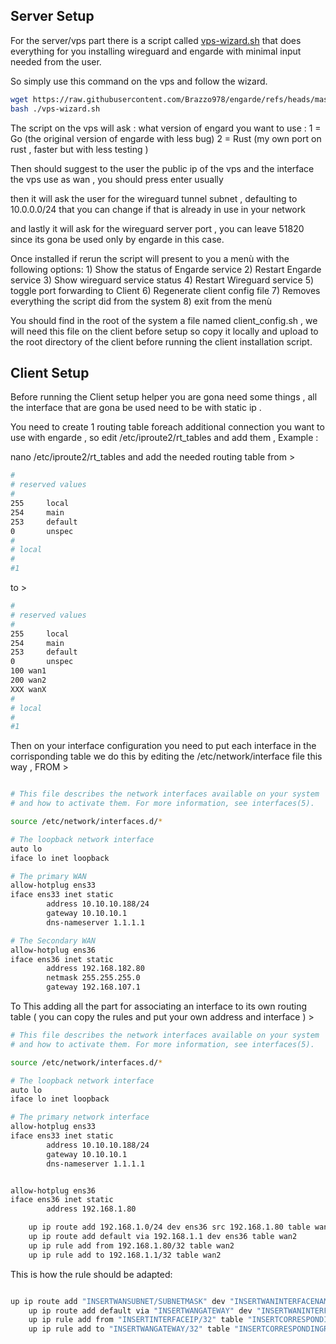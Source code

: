 ## Server Setup
For the server/vps part there is a script called [vps-wizard.sh](vps-wizard.sh) that does everything for you installing wireguard and engarde with minimal input needed from the user.

So simply use this command on the vps and follow the wizard. 

```bash
wget https://raw.githubusercontent.com/Brazzo978/engarde/refs/heads/master/vps-wizard.sh
bash ./vps-wizard.sh
```

The script on the vps will ask : 
what version of engard you want to use : 1 = Go (the original version of engarde with less bug) 2 = Rust (my own port on rust , faster but with less testing )

Then should suggest to the user the public ip of the vps and the interface the vps use as wan , you should press enter usually 

then it will ask the user for the wireguard tunnel subnet , defaulting to 10.0.0.0/24 that you can change if that is already in use in your network 

and lastly it will ask for the wireguard server port , you can leave 51820 since its gona be used only by engarde in this case.

Once installed if rerun the script will present to you a menù with the following options: 
      1) Show the status of Engarde service
      2) Restart Engarde service
      3) Show wireguard service status 
      4) Restart Wireguard service
      5) toggle port forwarding to Client
      6) Regenerate client config file
      7) Removes everything the script did from the system 
      8) exit from the menù

You should find in the root of the system a file named client_config.sh , we will need this file on the client before setup so copy it locally and upload to the root directory of the client before running the client installation script.



## Client Setup 
Before running the Client setup helper you are gona need some things , all the interface that are gona be used need to be with static ip .

You need to create 1 routing table foreach additional connection you want to use with engarde , so edit /etc/iproute2/rt_tables and add them , Example :

nano /etc/iproute2/rt_tables  and add the needed routing table from >

```bash
#
# reserved values
#
255     local
254     main
253     default
0       unspec
#
# local
#
#1 
```
to > 

```bash
#
# reserved values
#
255     local
254     main
253     default
0       unspec
100 wan1
200 wan2
XXX wanX
#
# local
#
#1 
```

Then on your interface configuration you need to put each interface in the corrisponding table 
we do this by editing the /etc/network/interface file this way , FROM > 
```bash

# This file describes the network interfaces available on your system
# and how to activate them. For more information, see interfaces(5).

source /etc/network/interfaces.d/*

# The loopback network interface
auto lo
iface lo inet loopback

# The primary WAN
allow-hotplug ens33
iface ens33 inet static
        address 10.10.10.188/24
        gateway 10.10.10.1
        dns-nameserver 1.1.1.1

# The Secondary WAN
allow-hotplug ens36
iface ens36 inet static
        address 192.168.182.80
        netmask 255.255.255.0
        gateway 192.168.107.1
```

To This adding all the part for associating an interface to its own routing table ( you can copy the rules and put your own address and interface ) > 

```bash
# This file describes the network interfaces available on your system
# and how to activate them. For more information, see interfaces(5).

source /etc/network/interfaces.d/*

# The loopback network interface
auto lo
iface lo inet loopback

# The primary network interface
allow-hotplug ens33
iface ens33 inet static
        address 10.10.10.188/24
        gateway 10.10.10.1
        dns-nameserver 1.1.1.1


allow-hotplug ens36
iface ens36 inet static
        address 192.168.1.80

    up ip route add 192.168.1.0/24 dev ens36 src 192.168.1.80 table wan2
    up ip route add default via 192.168.1.1 dev ens36 table wan2
    up ip rule add from 192.168.1.80/32 table wan2
    up ip rule add to 192.168.1.1/32 table wan2

```
This is how the rule should be adapted: 
```bash

up ip route add "INSERTWANSUBNET/SUBNETMASK" dev "INSERTWANINTERFACENAME" src "INSERTINTERFACEIP" table "INSERTCORRESPONDINGROUTINGTABLE"
    up ip route add default via "INSERTWANGATEWAY" dev "INSERTWANINTERFACENAME" table "INSERTCORRESPONDINGROUTINGTABLE"
    up ip rule add from "INSERTINTERFACEIP/32" table "INSERTCORRESPONDINGROUTINGTABLE"
    up ip rule add to "INSERTWANGATEWAY/32" table "INSERTCORRESPONDINGROUTINGTABLE"

```
